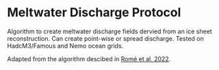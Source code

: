 # Meltwater Discharge Protocol

Algorithm to create meltwater discharge fields dervied from an ice sheet reconstruction. Can create point-wise or spread discharge. Tested on HadcM3/Famous and Nemo ocean grids. 

Adapted from the algorithm descibed in [Romé et al. 2022](https://doi.org/10.1029/2022PA004451).

